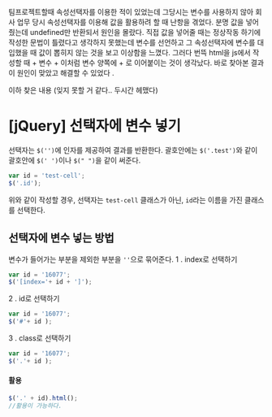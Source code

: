 팀프로젝트할때 속성선택자를 이용한 적이 있었는데 그당시는 변수를 사용하지 않아 회사 업무 당시 속성선택자를 이용해 값을 활용하려 할 때 난항을 겪었다.
분명 값을 넣어줬는데 undefined만 반환되서 원인을 몰랐다. 직접 값을 넣어줄 때는 정상작동 하기에 작성한 문법이 틀렸다고 생각하지 못했는데 
변수를 선언하고 그 속성선택자에 변수를 대입했을 때 값이 뽑히지 않는 것을 보고 이상함을 느꼈다.
그러다 번뜩 html을 js에서 작성할 때 + 변수 +  이처럼 변수 양쪽에 + 로 이어붙이는 것이 생각났다. 바로 찾아본 결과 이 원인이 맞았고 
해결할 수 있었다 .


이하 찾은 내용  (잊지 못할 거 같다.. 두시간 헤맸다)


# [jQuery] 선택자에 변수 넣기

선택자는 ```$('')```에 인자를 제공하여 결과를 반환한다.
괄호안에는 ```$('.test')```와 같이 괄호안에 ```$(' ')```이나 ```$(" ")```을 같이 써준다.
```javascript
var id = 'test-cell';
$('.id');
```
위와 같이 작성할 경우, 
선택자는 ```test-cell``` 클래스가 아닌,
```id```라는 이름을 가진 클래스를 선택한다.

## 선택자에 변수 넣는 방법 
변수가 들어가는 부분을 제외한 부분을 ```''```으로 묶어준다.
1 . index로 선택하기

```javascript
var id = '16077';
$('[index='+ id + ']');
```

2 . id로 선택하기
```javascript
var id = '16077';
$('#'+ id );
```

3 . class로 선택하기
```javascript
var id = '16077';
$('.'+ id );
```
#### 활용

```javascript
$('.' + id).html();
//활용이 가능하다.
```
